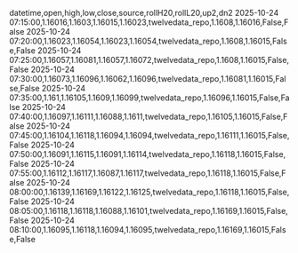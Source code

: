 datetime,open,high,low,close,source,rollH20,rollL20,up2,dn2
2025-10-24 07:15:00,1.16016,1.1603,1.16015,1.16023,twelvedata_repo,1.1608,1.16016,False,False
2025-10-24 07:20:00,1.16023,1.16054,1.16023,1.16054,twelvedata_repo,1.1608,1.16015,False,False
2025-10-24 07:25:00,1.16057,1.16081,1.16057,1.16072,twelvedata_repo,1.1608,1.16015,False,False
2025-10-24 07:30:00,1.16073,1.16096,1.16062,1.16096,twelvedata_repo,1.16081,1.16015,False,False
2025-10-24 07:35:00,1.161,1.16105,1.1609,1.16099,twelvedata_repo,1.16096,1.16015,False,False
2025-10-24 07:40:00,1.16097,1.16111,1.16088,1.1611,twelvedata_repo,1.16105,1.16015,False,False
2025-10-24 07:45:00,1.16104,1.16118,1.16094,1.16094,twelvedata_repo,1.16111,1.16015,False,False
2025-10-24 07:50:00,1.16091,1.16115,1.16091,1.16114,twelvedata_repo,1.16118,1.16015,False,False
2025-10-24 07:55:00,1.16112,1.16117,1.16087,1.16117,twelvedata_repo,1.16118,1.16015,False,False
2025-10-24 08:00:00,1.16139,1.16169,1.16122,1.16125,twelvedata_repo,1.16118,1.16015,False,False
2025-10-24 08:05:00,1.16118,1.16118,1.16088,1.16101,twelvedata_repo,1.16169,1.16015,False,False
2025-10-24 08:10:00,1.16095,1.16118,1.16094,1.16095,twelvedata_repo,1.16169,1.16015,False,False
